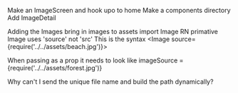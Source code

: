 Make an ImageScreen and hook upo to home
Make a components directory
Add ImageDetail

Adding the Images
bring in images to assets
import Image RN primative
Image uses 'source' not 'src'
This is the syntax 
  <Image source={require('../../assets/beach.jpg')}></Image>

When passing as a prop it needs to look like 
imageSource = {require('../../assets/forest.jpg')}

Why can't I send the unique file name and build the path dynamically?